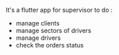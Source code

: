 It's a flutter app for supervisor to do : 

- manage clients
- manage sectors of drivers
- manage drivers
- check the orders status
  
